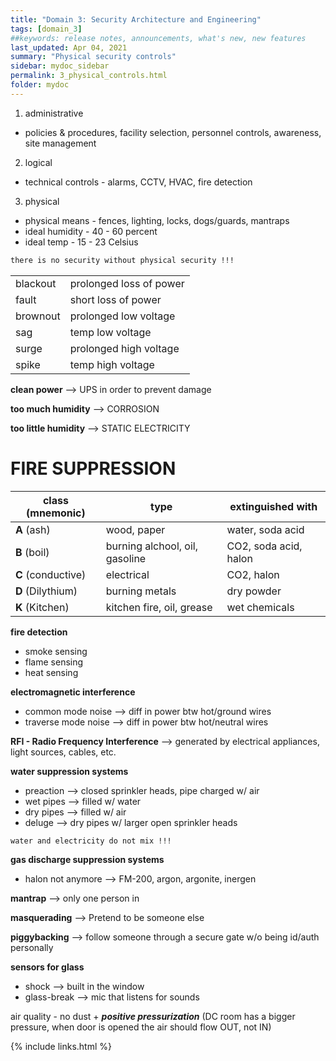 ```yaml
---
title: "Domain 3: Security Architecture and Engineering"
tags: [domain_3]
##keywords: release notes, announcements, what's new, new features
last_updated: Apr 04, 2021
summary: "Physical security controls"
sidebar: mydoc_sidebar
permalink: 3_physical_controls.html
folder: mydoc
---
```


1. administrative
  - policies & procedures, facility selection, personnel controls, awareness, site management

2. logical
  - technical controls - alarms, CCTV, HVAC, fire detection

3. physical
  - physical means - fences, lighting, locks, dogs/guards, mantraps
  - ideal humidity - 40 - 60 percent
  - ideal temp - 15 - 23 Celsius

```sh
there is no security without physical security !!!
```

|||
|-|-|
|blackout|prolonged loss of power|
|fault|short loss of power|
|brownout|prolonged low voltage|
|sag|temp low voltage|
|surge|prolonged high voltage|
|spike|temp high voltage|

**clean power** --> UPS in order to prevent damage

**too much humidity** --> CORROSION

**too little humidity** --> STATIC ELECTRICITY

# FIRE SUPPRESSION

|class (mnemonic)|type|extinguished with|
|-|-|-|
|**A** (ash)|wood, paper|water, soda acid|
|**B** (boil)|burning alchool, oil, gasoline|CO2, soda acid, halon|
|**C** (conductive)|electrical|CO2, halon|
|**D** (Dilythium)|burning metals|dry powder|
|**K** (Kitchen)|kitchen fire, oil, grease|wet chemicals|

**fire detection**
- smoke sensing
- flame sensing
- heat sensing

**electromagnetic interference**
- common mode noise --> diff in power btw hot/ground wires
- traverse mode noise --> diff in power btw hot/neutral wires

**RFI - Radio Frequency Interference** --> generated by electrical appliances, light sources, cables, etc.

**water suppression systems**
- preaction   --> closed sprinkler heads, pipe charged w/ air
- wet pipes   --> filled w/ water
- dry pipes   --> filled w/ air
- deluge      --> dry pipes w/ larger open sprinkler heads

```sh
water and electricity do not mix !!!
```

**gas discharge suppression systems**
- halon not anymore --> FM-200, argon, argonite, inergen


**mantrap** --> only one person in

**masquerading** --> Pretend to be someone else

**piggybacking** --> follow someone through a secure gate w/o being id/auth personally

**sensors for glass**
- shock --> built in the window
- glass-break --> mic that listens for sounds

air quality - no dust + **_positive pressurization_** (DC room has a bigger pressure, when door is opened the air should flow OUT, not IN)


{% include links.html %}
